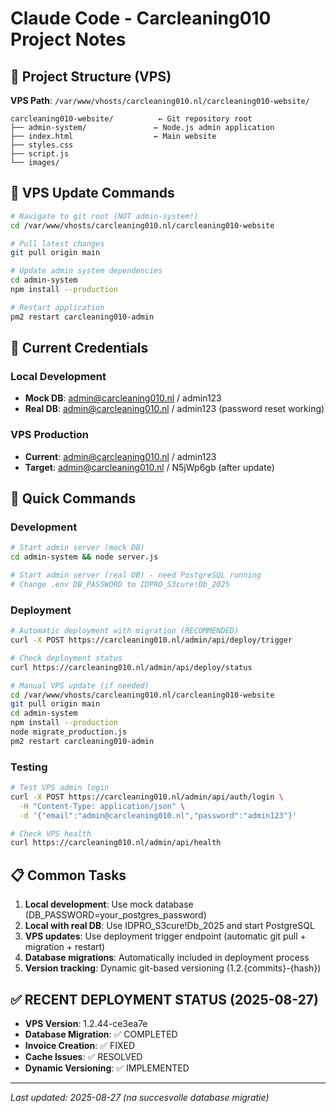 # Claude Code - Carcleaning010 Project Notes

## 📁 Project Structure (VPS)
**VPS Path**: `/var/www/vhosts/carcleaning010.nl/carcleaning010-website/`

```
carcleaning010-website/          ← Git repository root
├── admin-system/               ← Node.js admin application
├── index.html                  ← Main website
├── styles.css
├── script.js
└── images/
```

## 🔧 VPS Update Commands
```bash
# Navigate to git root (NOT admin-system!)
cd /var/www/vhosts/carcleaning010.nl/carcleaning010-website

# Pull latest changes
git pull origin main

# Update admin system dependencies
cd admin-system
npm install --production

# Restart application
pm2 restart carcleaning010-admin
```

## 🔐 Current Credentials

### Local Development
- **Mock DB**: admin@carcleaning010.nl / admin123
- **Real DB**: admin@carcleaning010.nl / admin123 (password reset working)

### VPS Production  
- **Current**: admin@carcleaning010.nl / admin123
- **Target**: admin@carcleaning010.nl / N5jWp6gb (after update)

## 🚀 Quick Commands

### Development
```bash
# Start admin server (mock DB)
cd admin-system && node server.js

# Start admin server (real DB) - need PostgreSQL running
# Change .env DB_PASSWORD to IDPRO_S3cure!Db_2025
```

### Deployment
```bash
# Automatic deployment with migration (RECOMMENDED)
curl -X POST https://carcleaning010.nl/admin/api/deploy/trigger

# Check deployment status
curl https://carcleaning010.nl/admin/api/deploy/status

# Manual VPS update (if needed)
cd /var/www/vhosts/carcleaning010.nl/carcleaning010-website
git pull origin main
cd admin-system
npm install --production
node migrate_production.js
pm2 restart carcleaning010-admin
```

### Testing
```bash
# Test VPS admin login
curl -X POST https://carcleaning010.nl/admin/api/auth/login \
  -H "Content-Type: application/json" \
  -d '{"email":"admin@carcleaning010.nl","password":"admin123"}'

# Check VPS health
curl https://carcleaning010.nl/admin/api/health
```

## 📋 Common Tasks

1. **Local development**: Use mock database (DB_PASSWORD=your_postgres_password)
2. **Local with real DB**: Use IDPRO_S3cure!Db_2025 and start PostgreSQL
3. **VPS updates**: Use deployment trigger endpoint (automatic git pull + migration + restart)
4. **Database migrations**: Automatically included in deployment process
5. **Version tracking**: Dynamic git-based versioning (1.2.{commits}-{hash})

## ✅ **RECENT DEPLOYMENT STATUS** (2025-08-27)
- **VPS Version**: 1.2.44-ce3ea7e  
- **Database Migration**: ✅ COMPLETED
- **Invoice Creation**: ✅ FIXED
- **Cache Issues**: ✅ RESOLVED
- **Dynamic Versioning**: ✅ IMPLEMENTED

---
*Last updated: 2025-08-27 (na succesvolle database migratie)*